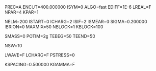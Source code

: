 PREC=A
ENCUT=400.000000
ISYM=0
ALGO=fast
EDIFF=1E-6
LREAL=F
NPAR=4
KPAR=1

NELM=200
ISTART=0
ICHARG=2
ISIF=2
ISMEAR=0
SIGMA=0.200000
IBRION=0
MAXMIX=50
NBLOCK=1
KBLOCK=100

SMASS=0
POTIM=2g
TEBEG=50
TEEND=50

NSW=10

LWAVE=F
LCHARG=F
PSTRESS=0

KSPACING=0.500000
KGAMMA=F
